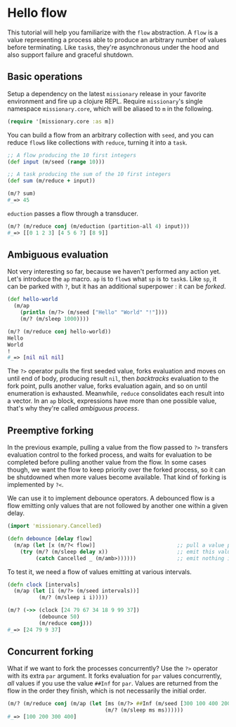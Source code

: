 # Hello flow

This tutorial will help you familiarize with the `flow` abstraction. A `flow` is a value representing a process able to produce an arbitrary number of values before terminating. Like `task`s, they're asynchronous under the hood and also support failure and graceful shutdown.


## Basic operations

Setup a dependency on the latest `missionary` release in your favorite environment and fire up a clojure REPL. Require `missionary`'s single namespace `missionary.core`, which will be aliased to `m` in the following.
```clojure
(require '[missionary.core :as m])
```

You can build a flow from an arbitrary collection with `seed`, and you can reduce `flow`s like collections with `reduce`, turning it into a `task`.
```clojure
;; A flow producing the 10 first integers
(def input (m/seed (range 10)))

;; A task producing the sum of the 10 first integers
(def sum (m/reduce + input))

(m/? sum)
#_=> 45
```

`eduction` passes a flow through a transducer.
```clojure
(m/? (m/reduce conj (m/eduction (partition-all 4) input)))
#_=> [[0 1 2 3] [4 5 6 7] [8 9]]
```

## Ambiguous evaluation

Not very interesting so far, because we haven't performed any action yet. Let's introduce the `ap` macro. `ap` is to `flow`s what `sp` is to `task`s. Like `sp`, it can be parked with `?`, but it has an additional superpower : it can be *forked*.
```clojure
(def hello-world
  (m/ap
    (println (m/?> (m/seed ["Hello" "World" "!"])))
    (m/? (m/sleep 1000))))

(m/? (m/reduce conj hello-world))
Hello
World
!
#_=> [nil nil nil]              
```

The `?>` operator pulls the first seeded value, forks evaluation and moves on until end of body, producing result `nil`, then *backtracks* evaluation to the fork point, pulls another value, forks evaluation again, and so on until enumeration is exhausted. Meanwhile, `reduce` consolidates each result into a vector. In an `ap` block, expressions have more than one possible value, that's why they're called *ambiguous process*.


## Preemptive forking

In the previous example, pulling a value from the flow passed to `?>` transfers evaluation control to the forked process, and waits for evaluation to be completed before pulling another value from the flow. In some cases though, we want the flow to keep priority over the forked process, so it can be shutdowned when more values become available. That kind of forking is implemented by `?<`.

We can use it to implement debounce operators. A debounced flow is a flow emitting only values that are not followed by another one within a given delay.
```clojure
(import 'missionary.Cancelled)
```

```clojure
(defn debounce [delay flow]
  (m/ap (let [x (m/?< flow)]                          ;; pull a value preemptively
    (try (m/? (m/sleep delay x))                      ;; emit this value after given delay
         (catch Cancelled _ (m/amb>))))))             ;; emit nothing if cancelled
```

To test it, we need a flow of values emitting at various intervals.
```clojure
(defn clock [intervals]
  (m/ap (let [i (m/?> (m/seed intervals))]
          (m/? (m/sleep i i)))))

(m/? (->> (clock [24 79 67 34 18 9 99 37])
          (debounce 50)
          (m/reduce conj)))
#_=> [24 79 9 37]
```

## Concurrent forking

What if we want to fork the processes concurrently? Use the `?>` operator with its extra `par` argument. It forks evaluation for `par` values concurrently, *all* values if you use the value `##Inf` for `par`. Values are returned from the flow in the order they finish, which is not necessarily the initial order.

```clojure
(m/? (m/reduce conj (m/ap (let [ms (m/?> ##Inf (m/seed [300 100 400 200]))]
                               (m/? (m/sleep ms ms))))))
#_=> [100 200 300 400]
```
